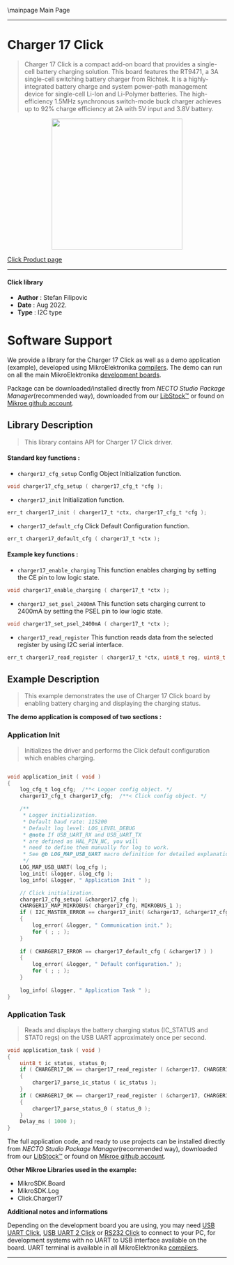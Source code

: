 \mainpage Main Page

---
# Charger 17 Click

> Charger 17 Click is a compact add-on board that provides a single-cell battery charging solution. This board features the RT9471, a 3A single-cell switching battery charger from Richtek. It is a highly-integrated battery charge and system power-path management device for single-cell Li-Ion and Li-Polymer batteries. The high-efficiency 1.5MHz synchronous switch-mode buck charger achieves up to 92% charge efficiency at 2A with 5V input and 3.8V battery.

<p align="center">
  <img src="https://download.mikroe.com/images/click_for_ide/charger17_click.png" height=300px>
</p>

[Click Product page](https://www.mikroe.com/charger-17-click)

---


#### Click library

- **Author**        : Stefan Filipovic
- **Date**          : Aug 2022.
- **Type**          : I2C type


# Software Support

We provide a library for the Charger 17 Click
as well as a demo application (example), developed using MikroElektronika
[compilers](https://www.mikroe.com/necto-studio).
The demo can run on all the main MikroElektronika [development boards](https://www.mikroe.com/development-boards).

Package can be downloaded/installed directly from *NECTO Studio Package Manager*(recommended way), downloaded from our [LibStock&trade;](https://libstock.mikroe.com) or found on [Mikroe github account](https://github.com/MikroElektronika/mikrosdk_click_v2/tree/master/clicks).

## Library Description

> This library contains API for Charger 17 Click driver.

#### Standard key functions :

- `charger17_cfg_setup` Config Object Initialization function.
```c
void charger17_cfg_setup ( charger17_cfg_t *cfg );
```

- `charger17_init` Initialization function.
```c
err_t charger17_init ( charger17_t *ctx, charger17_cfg_t *cfg );
```

- `charger17_default_cfg` Click Default Configuration function.
```c
err_t charger17_default_cfg ( charger17_t *ctx );
```

#### Example key functions :

- `charger17_enable_charging` This function enables charging by setting the CE pin to low logic state.
```c
void charger17_enable_charging ( charger17_t *ctx );
```

- `charger17_set_psel_2400mA` This function sets charging current to 2400mA by setting the PSEL pin to low logic state.
```c
void charger17_set_psel_2400mA ( charger17_t *ctx );
```

- `charger17_read_register` This function reads data from the selected register by using I2C serial interface.
```c
err_t charger17_read_register ( charger17_t *ctx, uint8_t reg, uint8_t *data_out );
```

## Example Description

> This example demonstrates the use of Charger 17 Click board by enabling battery charging and displaying the charging status.

**The demo application is composed of two sections :**

### Application Init

> Initializes the driver and performs the Click default configuration which enables charging.

```c

void application_init ( void )
{
    log_cfg_t log_cfg;  /**< Logger config object. */
    charger17_cfg_t charger17_cfg;  /**< Click config object. */

    /** 
     * Logger initialization.
     * Default baud rate: 115200
     * Default log level: LOG_LEVEL_DEBUG
     * @note If USB_UART_RX and USB_UART_TX 
     * are defined as HAL_PIN_NC, you will 
     * need to define them manually for log to work. 
     * See @b LOG_MAP_USB_UART macro definition for detailed explanation.
     */
    LOG_MAP_USB_UART( log_cfg );
    log_init( &logger, &log_cfg );
    log_info( &logger, " Application Init " );

    // Click initialization.
    charger17_cfg_setup( &charger17_cfg );
    CHARGER17_MAP_MIKROBUS( charger17_cfg, MIKROBUS_1 );
    if ( I2C_MASTER_ERROR == charger17_init( &charger17, &charger17_cfg ) ) 
    {
        log_error( &logger, " Communication init." );
        for ( ; ; );
    }
    
    if ( CHARGER17_ERROR == charger17_default_cfg ( &charger17 ) )
    {
        log_error( &logger, " Default configuration." );
        for ( ; ; );
    }
    
    log_info( &logger, " Application Task " );
}

```

### Application Task

> Reads and displays the battery charging status (IC_STATUS and STAT0 regs) on the USB UART approximately once per second.

```c
void application_task ( void )
{
    uint8_t ic_status, status_0;
    if ( CHARGER17_OK == charger17_read_register ( &charger17, CHARGER17_REG_IC_STATUS, &ic_status ) )
    {
        charger17_parse_ic_status ( ic_status );
    }
    if ( CHARGER17_OK == charger17_read_register ( &charger17, CHARGER17_REG_STAT0, &status_0 ) )
    {
        charger17_parse_status_0 ( status_0 );
    }
    Delay_ms ( 1000 );
}
```

The full application code, and ready to use projects can be installed directly from *NECTO Studio Package Manager*(recommended way), downloaded from our [LibStock&trade;](https://libstock.mikroe.com) or found on [Mikroe github account](https://github.com/MikroElektronika/mikrosdk_click_v2/tree/master/clicks).

**Other Mikroe Libraries used in the example:**

- MikroSDK.Board
- MikroSDK.Log
- Click.Charger17

**Additional notes and informations**

Depending on the development board you are using, you may need
[USB UART Click](https://www.mikroe.com/usb-uart-click),
[USB UART 2 Click](https://www.mikroe.com/usb-uart-2-click) or
[RS232 Click](https://www.mikroe.com/rs232-click) to connect to your PC, for
development systems with no UART to USB interface available on the board. UART
terminal is available in all MikroElektronika
[compilers](https://shop.mikroe.com/compilers).

---
